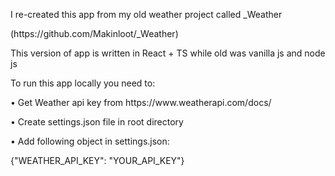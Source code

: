 <p>I re-created this app from my old weather project called _Weather</p>
(https://github.com/Makinloot/_Weather)

<p>This version of app is written in React + TS while old was vanilla js and node js</p>

<p>To run this app locally you need to:</p>
<p>• Get Weather api key from https://www.weatherapi.com/docs/</p>
<p>• Create settings.json file in root directory</p>
<p>• Add following object in settings.json:</p>
  {"WEATHER_API_KEY": "YOUR_API_KEY"}
